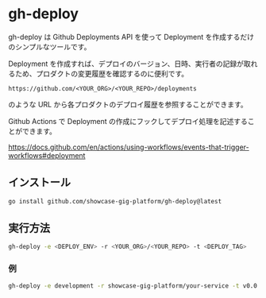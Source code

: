 # gh-deploy

gh-deploy は Github Deployments API を使って Deployment を作成するだけのシンプルなツールです。

Deployment を作成すれば、デプロイのバージョン、日時、実行者の記録が取れるため、プロダクトの変更履歴を確認するのに便利です。

`https://github.com/<YOUR_ORG>/<YOUR_REPO>/deployments`

のような URL から各プロダクトのデプロイ履歴を参照することができます。

Github Actions で Deployment の作成にフックしてデプロイ処理を記述することができます。

https://docs.github.com/en/actions/using-workflows/events-that-trigger-workflows#deployment

## インストール

```bash
go install github.com/showcase-gig-platform/gh-deploy@latest
```

## 実行方法

```bash
gh-deploy -e <DEPLOY_ENV> -r <YOUR_ORG>/<YOUR_REPO> -t <DEPLOY_TAG>
```

### 例

```bash
gh-deploy -e development -r showcase-gig-platform/your-service -t v0.0.1-dev.1
```
